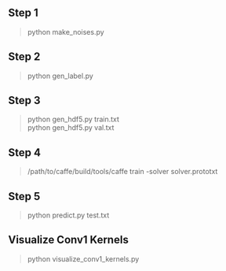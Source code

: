 ## Step 1

> python make_noises.py

## Step 2 

> python gen_label.py

## Step 3

> python gen_hdf5.py train.txt  
> python gen_hdf5.py val.txt

## Step 4

> /path/to/caffe/build/tools/caffe train -solver solver.prototxt

## Step 5
> python predict.py test.txt

## Visualize Conv1 Kernels
> python visualize_conv1_kernels.py
